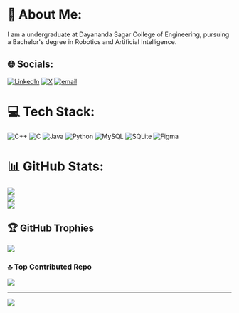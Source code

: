 # 💫 About Me:
I am a undergraduate at Dayananda Sagar College of Engineering, pursuing a Bachelor's degree in Robotics and Artificial Intelligence.


## 🌐 Socials:
[![LinkedIn](https://img.shields.io/badge/LinkedIn-%230077B5.svg?logo=linkedin&logoColor=white)](https://linkedin.com/in/abhishek-anjan-320518280) [![X](https://img.shields.io/badge/X-black.svg?logo=X&logoColor=white)](https://x.com/16haruto32) [![email](https://img.shields.io/badge/Email-D14836?logo=gmail&logoColor=white)](mailto:abhishekanjan70@gmail.com) 

# 💻 Tech Stack:
![C++](https://img.shields.io/badge/c++-%2300599C.svg?style=for-the-badge&logo=c%2B%2B&logoColor=white) ![C](https://img.shields.io/badge/c-%2300599C.svg?style=for-the-badge&logo=c&logoColor=white) ![Java](https://img.shields.io/badge/java-%23ED8B00.svg?style=for-the-badge&logo=openjdk&logoColor=white) ![Python](https://img.shields.io/badge/python-3670A0?style=for-the-badge&logo=python&logoColor=ffdd54) ![MySQL](https://img.shields.io/badge/mysql-4479A1.svg?style=for-the-badge&logo=mysql&logoColor=white) ![SQLite](https://img.shields.io/badge/sqlite-%2307405e.svg?style=for-the-badge&logo=sqlite&logoColor=white) ![Figma](https://img.shields.io/badge/figma-%23F24E1E.svg?style=for-the-badge&logo=figma&logoColor=white)
# 📊 GitHub Stats:
![](https://github-readme-stats.vercel.app/api?username=Haruto1632&theme=dark&hide_border=true&include_all_commits=true&count_private=true)<br/>
![](https://nirzak-streak-stats.vercel.app/?user=Haruto1632&theme=dark&hide_border=true)<br/>
![](https://github-readme-stats.vercel.app/api/top-langs/?username=Haruto1632&theme=dark&hide_border=true&include_all_commits=true&count_private=true&layout=compact)

## 🏆 GitHub Trophies
![](https://github-profile-trophy.vercel.app/?username=Haruto1632&theme=radical&no-frame=true&no-bg=false&margin-w=4)

### 🔝 Top Contributed Repo
![](https://github-contributor-stats.vercel.app/api?username=Haruto1632&limit=5&theme=dark&combine_all_yearly_contributions=true)

---
[![](https://visitcount.itsvg.in/api?id=Haruto1632&icon=0&color=0)](https://visitcount.itsvg.in)

<!-- Proudly created with GPRM ( https://gprm.itsvg.in ) -->
